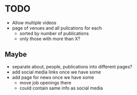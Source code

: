 # TODO

- Allow multiple videos
- page of venues and all pulications for each
  - sorted by number of publications
  - only those with more than X?

## Maybe

- separate about, people, publications into different pages?
- add social media links once we have some
- add page for news once we have some
  - move job openings there
  - could contain same info as social media
